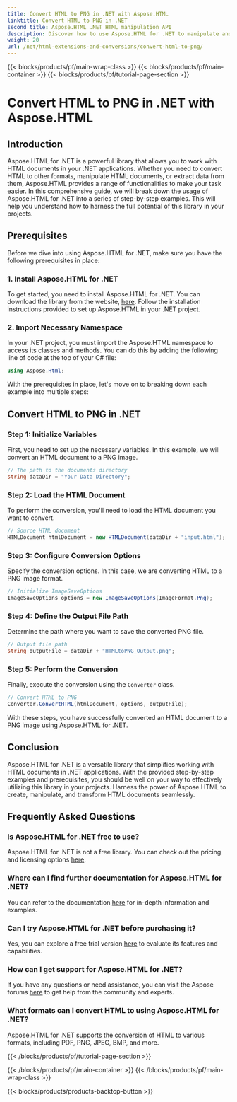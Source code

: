 ```yaml
---
title: Convert HTML to PNG in .NET with Aspose.HTML
linktitle: Convert HTML to PNG in .NET
second_title: Aspose.HTML .NET HTML manipulation API
description: Discover how to use Aspose.HTML for .NET to manipulate and convert HTML documents. Step-by-step guide for effective .NET development.
weight: 20
url: /net/html-extensions-and-conversions/convert-html-to-png/
---
```


{{< blocks/products/pf/main-wrap-class >}}
{{< blocks/products/pf/main-container >}}
{{< blocks/products/pf/tutorial-page-section >}}

# Convert HTML to PNG in .NET with Aspose.HTML


## Introduction

Aspose.HTML for .NET is a powerful library that allows you to work with HTML documents in your .NET applications. Whether you need to convert HTML to other formats, manipulate HTML documents, or extract data from them, Aspose.HTML provides a range of functionalities to make your task easier. In this comprehensive guide, we will break down the usage of Aspose.HTML for .NET into a series of step-by-step examples. This will help you understand how to harness the full potential of this library in your projects.

## Prerequisites

Before we dive into using Aspose.HTML for .NET, make sure you have the following prerequisites in place:

### 1. Install Aspose.HTML for .NET

To get started, you need to install Aspose.HTML for .NET. You can download the library from the website, [here](https://releases.aspose.com/html/net/). Follow the installation instructions provided to set up Aspose.HTML in your .NET project.

### 2. Import Necessary Namespace

In your .NET project, you must import the Aspose.HTML namespace to access its classes and methods. You can do this by adding the following line of code at the top of your C# file:

```csharp
using Aspose.Html;
```

With the prerequisites in place, let's move on to breaking down each example into multiple steps:

## Convert HTML to PNG in .NET

### Step 1: Initialize Variables

First, you need to set up the necessary variables. In this example, we will convert an HTML document to a PNG image.

```csharp
// The path to the documents directory
string dataDir = "Your Data Directory";
```

### Step 2: Load the HTML Document

To perform the conversion, you'll need to load the HTML document you want to convert. 

```csharp
// Source HTML document  
HTMLDocument htmlDocument = new HTMLDocument(dataDir + "input.html");
```

### Step 3: Configure Conversion Options

Specify the conversion options. In this case, we are converting HTML to a PNG image format.

```csharp
// Initialize ImageSaveOptions 
ImageSaveOptions options = new ImageSaveOptions(ImageFormat.Png);
```

### Step 4: Define the Output File Path

Determine the path where you want to save the converted PNG file.

```csharp
// Output file path 
string outputFile = dataDir + "HTMLtoPNG_Output.png";
```

### Step 5: Perform the Conversion

Finally, execute the conversion using the `Converter` class.

```csharp
// Convert HTML to PNG
Converter.ConvertHTML(htmlDocument, options, outputFile);
```

With these steps, you have successfully converted an HTML document to a PNG image using Aspose.HTML for .NET.

## Conclusion

Aspose.HTML for .NET is a versatile library that simplifies working with HTML documents in .NET applications. With the provided step-by-step examples and prerequisites, you should be well on your way to effectively utilizing this library in your projects. Harness the power of Aspose.HTML to create, manipulate, and transform HTML documents seamlessly.

## Frequently Asked Questions

### Is Aspose.HTML for .NET free to use?
Aspose.HTML for .NET is not a free library. You can check out the pricing and licensing options [here](https://purchase.aspose.com/buy).

### Where can I find further documentation for Aspose.HTML for .NET?
You can refer to the documentation [here](https://reference.aspose.com/html/net/) for in-depth information and examples.

### Can I try Aspose.HTML for .NET before purchasing it?
Yes, you can explore a free trial version [here](https://releases.aspose.com/) to evaluate its features and capabilities.

### How can I get support for Aspose.HTML for .NET?
If you have any questions or need assistance, you can visit the Aspose forums [here](https://forum.aspose.com/) to get help from the community and experts.

### What formats can I convert HTML to using Aspose.HTML for .NET?
Aspose.HTML for .NET supports the conversion of HTML to various formats, including PDF, PNG, JPEG, BMP, and more.

{{< /blocks/products/pf/tutorial-page-section >}}

{{< /blocks/products/pf/main-container >}}
{{< /blocks/products/pf/main-wrap-class >}}

{{< blocks/products/products-backtop-button >}}
